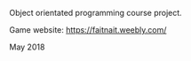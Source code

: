 Object orientated programming course project.

Game website: https://faitnait.weebly.com/

May 2018
